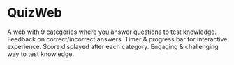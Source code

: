 # QuizWeb
 A web with 9 categories where you answer questions to test knowledge. Feedback on correct/incorrect answers. Timer &amp; progress bar for interactive experience. Score displayed after each category. Engaging &amp; challenging way to test knowledge.
